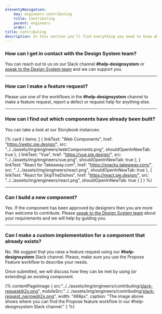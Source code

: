 ```yaml
---
eleventyNavigation:
    key: engineers-contributing
    title: Contributing
    parent: engineers
    order: 3
title: Contributing
description: In this section you’ll find everything you need to know about contributing to our design system and how you can help us.
---
```


### How can I get in contact with the Design System team?

You can reach out to us on our Slack channel **#help-designsystem** or [speak to the Design System team](/support/contact-us) and we can support you.

---

### How can I make a feature request?

Please use one of the workflows in the **#help-designsystem** channel to make a feature request, report a defect or request help for anything else.

---

### How can I find out which components have already been built?

You can take a look at our Storybook instances:

{% card {
  items: [
        {
          linkText: "Web Components",
          href: "https://webc.pie.design/",
          src: "../../assets/img/engineers/webComponents.png",
          shouldOpenInNewTab: true
        },
        {
          linkText: "Vue",
          href: "https://vue.pie.design/",
          src: "../../assets/img/engineers/vue.png",
          shouldOpenInNewTab: true
        },
        {
          linkText: "React for Takeaway.com",
          href: "https://snacks.takeaway.com/",
          src: "../../assets/img/engineers/react.png",
          shouldOpenInNewTab: true
        },
        {
          linkText: "React for SkipTheDishes",
          href: "https://react.pie.design/",
          src: "../../assets/img/engineers/react.png",
          shouldOpenInNewTab: true
        }
    ]
} %}

---

### Can I build a new component?

Yes. If the component has been approved by designers then you are more than welcome to contribute. Please [speak to the Design System team](/support/contact-us) about your requirements and we will help by guiding you.

---

### Can I make a custom implementation for a component that already exists?

No. We suggest that you raise a feature request using our **#help-designsystem** Slack channel. Please, make sure you use the Propose Feature workflow to describe your needs.

Once submitted, we will discuss how they can be met by using (or extending) an existing component.

{% contentPageImage {
src:"../../assets/img/engineers/contributing/slack-request@2x.png",
mobileSrc:"../../assets/img/engineers/contributing/slack-request_narrow@2x.png",
width: "466px",
caption: "The image above shows where you can find the Propose feature workflow in our #help-designsystem Slack channel."
} %}
